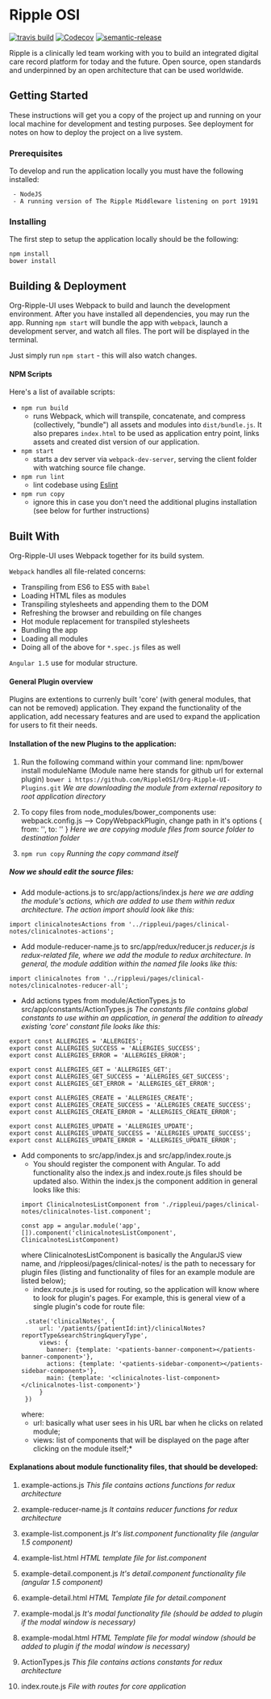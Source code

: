 # Ripple OSI

[![travis build](https://img.shields.io/travis/RippleOSI/PulseTile.svg)](https://travis-ci.org/RippleOSI/PulseTile)
[![Codecov](https://img.shields.io/codecov/c/github/RippleOSI/PulseTile/develop.svg?style=flat-square)](https://codecov.io/gh/RippleOSI/PulseTile)
[![semantic-release](https://img.shields.io/badge/%20%20%F0%9F%93%A6%F0%9F%9A%80-semantic--release-e10079.svg?style=flat-square)](https://github.com/semantic-release/semantic-release)

Ripple is a clinically led team working with you to build an integrated digital care record platform for today and the future. Open source, open standards and underpinned by an open architecture that can be used worldwide.

## Getting Started
These instructions will get you a copy of the project up and running on your local machine for development and testing purposes. See deployment for notes on how to deploy the project on a live system.

### Prerequisites

To develop and run the application locally you must have the following installed:

```
 - NodeJS
 - A running version of The Ripple Middleware listening on port 19191
```
### Installing

The first step to setup the application locally should be the following: 
```
npm install
bower install
```


## Building & Deployment

Org-Ripple-UI uses Webpack to build and launch the development environment. After you have installed all dependencies, you may run the app. Running `npm start` will bundle the app with `webpack`, launch a development server, and watch all files. The port will be displayed in the terminal.

Just simply run `npm start` - this will also watch changes.

#### NPM Scripts
Here's a list of available scripts:
* `npm run build`
  * runs Webpack, which will transpile, concatenate, and compress (collectively, "bundle") all assets and modules into `dist/bundle.js`. It also prepares `index.html` to be used as application entry point, links assets and created dist version of our application.
* `npm start`
  * starts a dev server via `webpack-dev-server`, serving the client folder with watching source file change.
* `npm run lint`
  * lint codebase using [Eslint](http://eslint.org/)
* `npm run copy`
  * ignore this in case you don't need the additional plugins installation (see below for further instructions) 

## Built With

Org-Ripple-UI uses Webpack together for its build system.

`Webpack` handles all file-related concerns:
* Transpiling from ES6 to ES5 with `Babel`
* Loading HTML files as modules
* Transpiling stylesheets and appending them to the DOM
* Refreshing the browser and rebuilding on file changes
* Hot module replacement for transpiled stylesheets
* Bundling the app
* Loading all modules
* Doing all of the above for `*.spec.js` files as well

`Angular 1.5` use for modular structure.
#### General Plugin overview
Plugins are extentions to currenly built 'core' (with general modules, that can not be removed) application. They expand the functionality of the application, add necessary features and are used to expand the application for users to fit their needs.   


#### Installation of the new Plugins to the application:  
1. Run the following command within your command line: npm/bower install moduleName (Module name here stands for github url for external plugin)
`bower i https://github.com/RippleOSI/Org-Ripple-UI-Plugins.git`
*We are downloading the module from external repository to root application directory*

2. To copy files from node_modules/bower_components use: webpack.config.js --> CopyWebpackPlugin, change path in it's options { from: '', to: '' }
*Here we are copying module files from source folder to destination folder*

3. `npm run copy`
*Running the copy command itself*

##### Now we should edit the source files:
* Add module-actions.js to src/app/actions/index.js
*here we are adding the module's actions, which are added to use them within redux architecture. The action import should look like this:*
```
import clinicalnotesActions from '../rippleui/pages/clinical-notes/clinicalnotes-actions';
```

* Add module-reducer-name.js to src/app/redux/reducer.js
*reducer.js is redux-related file, where we add the module to redux architecture. In general, the module addition within the named file looks like this:*
```
import clinicalnotes from '../rippleui/pages/clinical-notes/clinicalnotes-reducer-all';
```

* Add actions types from module/ActionTypes.js to src/app/constants/ActionTypes.js
*The constants file contains global constants to use within an application, in general the addition to already existing 'core' constant file looks like this:*
```
export const ALLERGIES = 'ALLERGIES';
export const ALLERGIES_SUCCESS = 'ALLERGIES_SUCCESS';
export const ALLERGIES_ERROR = 'ALLERGIES_ERROR';

export const ALLERGIES_GET = 'ALLERGIES_GET';
export const ALLERGIES_GET_SUCCESS = 'ALLERGIES_GET_SUCCESS';
export const ALLERGIES_GET_ERROR = 'ALLERGIES_GET_ERROR';

export const ALLERGIES_CREATE = 'ALLERGIES_CREATE';
export const ALLERGIES_CREATE_SUCCESS = 'ALLERGIES_CREATE_SUCCESS';
export const ALLERGIES_CREATE_ERROR = 'ALLERGIES_CREATE_ERROR';

export const ALLERGIES_UPDATE = 'ALLERGIES_UPDATE';
export const ALLERGIES_UPDATE_SUCCESS = 'ALLERGIES_UPDATE_SUCCESS';
export const ALLERGIES_UPDATE_ERROR = 'ALLERGIES_UPDATE_ERROR';
```

* Add components to src/app/index.js and src/app/index.route.js
   * You should register the component with Angular. To add functionality also the index.js and index.route.js files should be updated also. Within the index.js the component addition in general looks like this:
   ```
  import ClinicalnotesListComponent from './rippleui/pages/clinical-notes/clinicalnotes-list.component';

  const app = angular.module('app', []).component('clinicalnotesListComponent', ClinicalnotesListComponent)
   ```
     where ClinicalnotesListComponent is basically the AngularJS view name, and /rippleosi/pages/clinical-notes/ is the path to necessary for plugin files (listing and functionality of files for an example module are listed below);
   * index.route.js is used for routing, so the application will know where to look for plugin's pages. For example, this is general view of a single plugin's code for route file:
   ```
    .state('clinicalNotes', {
        url: '/patients/{patientId:int}/clinicalNotes?reportType&searchString&queryType',
        views: {
          banner: {template: '<patients-banner-component></patients-banner-component>'},
          actions: {template: '<patients-sidebar-component></patients-sidebar-component>'},
          main: {template: '<clinicalnotes-list-component></clinicalnotes-list-component>'}
        }
    })
   ```
   where:
     * url: basically what user sees in his URL bar when he clicks on related module;
     * views: list of components that will be displayed on the page after clicking on the module itself;*

#### Explanations about module functionality files, that should be developed:
1. example-actions.js
*This file contains actions functions for redux architecture*

2. example-reducer-name.js
*It contains reducer functions for redux architecture*

3. example-list.component.js
*It's list.component functionality file (angular 1.5 component)*

4. example-list.html
*HTML template file for list.component*

5. example-detail.component.js
*It's detail.component functionality file (angular 1.5 component)*

6. example-detail.html
*HTML Template file for detail.component*

7. example-modal.js
*It's modal functionality file (should be added to plugin if the modal window is necessary)*

8. example-modal.html
*HTML Template file for modal window (should be added to plugin if the modal window is necessary)*

9. ActionTypes.js
*This file contains actions constants for redux architecture*

10. index.route.js
*File with routes for core application*
